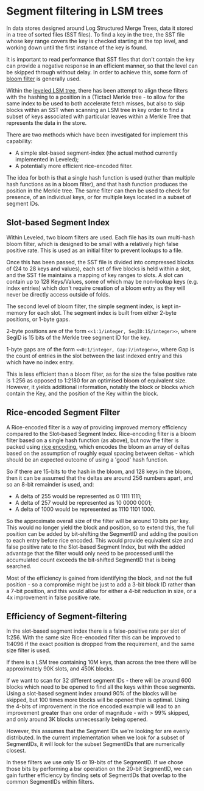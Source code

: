 # Segment filtering in LSM trees

In data stores designed around Log Structured Merge Trees, data it stored in a tree of sorted files (SST files).  To find a key in the tree, the SST file whose key range
covers the key is checked starting at the top level, and working down until the first instance of the key is found.

It is important to read performance that SST files that don't contain the key can provide a negative response in an efficient manner, so that the level can be skipped through without delay.  In order to achieve this, some form of [bloom filter](https://en.wikipedia.org/wiki/Bloom_filter) is generally used.

Within the [leveled LSM tree](https://github.com/martinsumner/leveled/tree/master/src), there has been attempt to align these filters with the hashing to a position in a (Tictac) Merkle tree - to allow for the same index to be used to both accelerate fetch misses, but also to skip blocks within an SST when scanning an LSM tree in key order to find a subset of keys associated with particular leaves within a Merkle Tree that represents the data in the store.

There are two methods which have been investigated for implement this capability:

- A simple slot-based segment-index (the actual method currently implemented in Leveled);
- A potentially more efficient rice-encoded filter.

The idea for both is that a single hash function is used (rather than multiple hash functions as in a bloom filter), and that hash function produces the position in the Merkle tree.  The same filter can then be used to check for presence, of an individual keys, or for multiple keys located in a subset of segment IDs.  

## Slot-based Segment Index

Within Leveled, two bloom filters are used.  Each file has its own multi-hash bloom filter, which is designed to be small with a relatively high false positive rate.  This is used as an initial filter to prevent lookups to a file.

Once this has been passed, the SST file is divided into compressed blocks of (24 to 28 keys and values), each set of five blocks is held within a slot, and the SST file maintains a mapping of key ranges to slots.  A slot can contain up to 128 Keys/Values, some of which may be non-lookup keys (e.g. index entries) which don't require creation of a bloom entry as they will never be directly access outside of folds.

The second level of bloom filter, the simple segment index, is kept in-memory for each slot.  The segment index is built from either 2-byte positions, or 1-byte gaps.  

2-byte positions are of the form `<<1:1/integer, SegID:15/integer>>`, where SegID is 15 bits of the Merkle tree segment ID for the key.

1-byte gaps are of the form `<<0:1/integer, Gap:7/integer>>`, where Gap is the count of entries in the slot between the last indexed entry and this which have no index entry.

This is less efficient than a bloom filter, as for the size the false positive rate is 1:256 as opposed to 1:2180 for an optimised bloom of equivalent size.  However, it yields additional information, notably the block or blocks which contain the Key, and the position of the Key within the block.

## Rice-encoded Segment Filter

A Rice-encoded filter is a way of providing improved memory efficiency compared to the Slot-based Segment Index.  Rice-encoding filter is a bloom filter based on a single hash function (as above), but now the filter is packed using [rice encoding](https://en.wikipedia.org/wiki/Golomb_coding), which encodes the bloom an array of deltas based on the assumption of roughly equal spacing between deltas - which should be an expected outcome of using a 'good' hash function.

So if there are 15-bits to the hash in the bloom, and 128 keys in the bloom, then it can be assumed that the deltas are around 256 numbers apart, and so an 8-bit remainder is used, and:

- A delta of 255 would be represented as 0 1111 1111;
- A delta of 257 would be represented as 10 0000 0001;
- A delta of 1000 would be represented as 1110 1101 1000.

So the approximate overall size of the filter will be around 10 bits per key.  This would no longer yield the block and position, so to extend this, the full position can be added by bit-shifting the SegmentID and adding the position to each entry before rice encoded.  This would provide equivalent size and false positive rate to the Slot-based Segment Index, but with the added advantage that the filter would only need to be processed until the accumulated count exceeds the bit-shifted SegmentID that is being searched.

Most of the efficiency is gained from identifying the block, and not the full position - so a compromise might be just to add a 3-bit block ID rather than a 7-bit position, and this would allow for either a 4-bit reduction in size, or a 4x improvement in false positive rate.


## Efficiency of Segment-filtering

In the slot-based segment index there is a false-positive rate per slot of 1:256.  With the same size Rice-encoded filter this can be improved to 1:4096 if the exact position is dropped from the requirement, and the same size filter is used.

If there is a LSM tree containing 10M keys, than across the tree there will be approximately 90K slots, and 450K blocks.

If we want to scan for 32 different segment IDs  - there will be around 600 blocks which need to be opened to find all the keys within those segments.  Using a slot-based segment index around 90% of the blocks will be skipped, but 100 times more blocks will be opened than is optimal.  Using the 4-bits of improvement in the rice encoded example will lead to an improvement greater than one order of magnitude - with > 99% skipped, and only around 3K blocks unnecessarily being opened.

However, this assumes that the Segment IDs we're looking for are evenly distributed.  In the current implementation when we look for a subset of SegmentIDs, it will look for the subset SegmentIDs that are numerically closest.

In these filters we use only 15 or 19-bits of the SegmentID.  If we chose those bits by performing a bsr operation on the 20-bit SegmentID, we can gain further efficiency by finding sets of SegmentIDs that overlap to the common SegmentIDs within filters.
